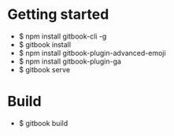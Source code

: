 # Getting started

* $ npm install gitbook-cli -g
* $ gitbook install
* $ npm install gitbook-plugin-advanced-emoji
* $ npm install gitbook-plugin-ga
* $ gitbook serve

# Build

* $ gitbook build